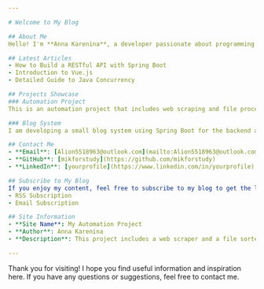 ```yaml
---

# Welcome to My Blog

## About Me
Hello! I'm **Anna Karenina**, a developer passionate about programming and technology. I specialize in backend development and am proficient in Java, Spring Boot, and Vue.js. This blog is where I share technical articles, project experiences, and study notes.

## Latest Articles
- How to Build a RESTful API with Spring Boot
- Introduction to Vue.js
- Detailed Guide to Java Concurrency

## Projects Showcase
### Automation Project
This is an automation project that includes web scraping and file processing functionalities. You can check out the details on the [GitHub repository](https://github.com/yourusername/automation_project).

### Blog System
I am developing a small blog system using Spring Boot for the backend and Vue.js for the frontend. You can follow the project's progress on the [GitHub repository](https://github.com/yourusername/blog-system).

## Contact Me
- **Email**: [Alion5518963@outlook.com](mailto:Alion5518963@outlook.com)
- **GitHub**: [mikforstudy](https://github.com/mikforstudy)
- **LinkedIn**: [yourprofile](https://www.linkedin.com/in/yourprofile)

## Subscribe to My Blog
If you enjoy my content, feel free to subscribe to my blog to get the latest articles and project updates:
- RSS Subscription
- Email Subscription

## Site Information
- **Site Name**: My Automation Project
- **Author**: Anna Karenina
- **Description**: This project includes a web scraper and a file sorter to efficiently automate tasks.

---
```


Thank you for visiting! I hope you find useful information and inspiration here. If you have any questions or suggestions, feel free to contact me.
